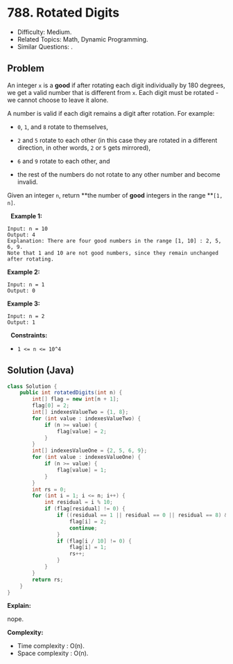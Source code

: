 # 788. Rotated Digits

- Difficulty: Medium.
- Related Topics: Math, Dynamic Programming.
- Similar Questions: .

## Problem

An integer ```x``` is a **good** if after rotating each digit individually by 180 degrees, we get a valid number that is different from ```x```. Each digit must be rotated - we cannot choose to leave it alone.

A number is valid if each digit remains a digit after rotation. For example:


	
- ```0```, ```1```, and ```8``` rotate to themselves,
	
- ```2``` and ```5``` rotate to each other (in this case they are rotated in a different direction, in other words, ```2``` or ```5``` gets mirrored),
	
- ```6``` and ```9``` rotate to each other, and
	
- the rest of the numbers do not rotate to any other number and become invalid.


Given an integer ```n```, return **the number of **good** integers in the range **```[1, n]```.

 
**Example 1:**

```
Input: n = 10
Output: 4
Explanation: There are four good numbers in the range [1, 10] : 2, 5, 6, 9.
Note that 1 and 10 are not good numbers, since they remain unchanged after rotating.
```

**Example 2:**

```
Input: n = 1
Output: 0
```

**Example 3:**

```
Input: n = 2
Output: 1
```

 
**Constraints:**


	
- ```1 <= n <= 10^4```



## Solution (Java)

```java
class Solution {
    public int rotatedDigits(int n) {
        int[] flag = new int[n + 1];
        flag[0] = 2;
        int[] indexesValueTwo = {1, 8};
        for (int value : indexesValueTwo) {
            if (n >= value) {
                flag[value] = 2;
            }
        }
        int[] indexesValueOne = {2, 5, 6, 9};
        for (int value : indexesValueOne) {
            if (n >= value) {
                flag[value] = 1;
            }
        }
        int rs = 0;
        for (int i = 1; i <= n; i++) {
            int residual = i % 10;
            if (flag[residual] != 0) {
                if ((residual == 1 || residual == 0 || residual == 8) && (flag[i / 10] == 2)) {
                    flag[i] = 2;
                    continue;
                }
                if (flag[i / 10] != 0) {
                    flag[i] = 1;
                    rs++;
                }
            }
        }
        return rs;
    }
}
```

**Explain:**

nope.

**Complexity:**

* Time complexity : O(n).
* Space complexity : O(n).
